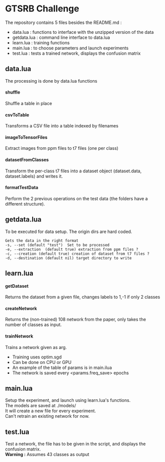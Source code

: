 # GTSRB Challenge



The repository contains 5 files besides the README.md :
* data.lua : functions to interface with the unzipped version of the data
* getdata.lua : command line interface to data.lua
* learn.lua : training functions
* main.lua : to choose parameters and launch experiments
* test.lua : tests a trained network, displays the confusion matrix 

## data.lua

The processing is done by data.lua functions

#### shuffle
Shuffle a table in place

#### csvToTable
Transforms a CSV file into a table indexed by filenames

#### imageToTensorFiles
Extract images from ppm files to t7 files (one per class)

#### datasetFromClasses
Transform the per-class t7 files into a dataset object (dataset.data, 
dataset.labels) and writes it.

#### formatTestData
Perform the 2 previous operations on the test data (the folders have a different structure).



## getdata.lua
To be executed for data setup.
The origin dirs are hard coded.

    Gets the data in the right format
    -s, --set (default "test")  Set to be processed
    -e, --extraction  (default true) extraction from ppm files ?
    -c, --creation (default true) creation of dataset from t7 files ?
    -d, --destination (default nil) target directory to write

## learn.lua

#### getDataset
Returns the dataset from a given file, changes labels to 1,-1 if only 2 classes

#### createNetwork
Returns the (non-trained) 108 network from the paper, 
only takes the number of classes as input.

#### trainNetwork
Trains a network given as arg. 
* Training uses optim.sgd
* Can be done on CPU or GPU
* An example of the table of params is in main.ilua
* The network is saved every <params.freq_save> epochs

## main.lua 
Setup the experiment, and launch using learn.lua's functions.  
The models are saved at ./models/  
It will create a new file for every experiment.  
Can't retrain an existing network for now.


## test.lua
Test a network, the file has to be given in the script, and displays the confusion
matrix.  
**Warning :** Assumes 43 classes as output


